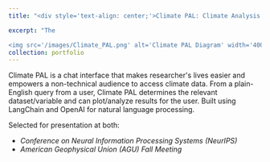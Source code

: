 ```yaml
---
title: "<div style='text-align: center;'>Climate PAL: Climate Analysis through Conversational AI</div>"

excerpt: "The

<img src='/images/Climate_PAL.png' alt='Climate PAL Diagram' width='400' height='400' style='display: block; margin: 0 auto;'>"
collection: portfolio
---
```


Climate PAL is a chat interface that makes researcher's lives easier and empowers a non-technical audience to access climate data. From a plain-English query from a user, Climate PAL determines the relevant dataset/variable and can plot/analyze results for the user. Built using LangChain and OpenAI for natural language processing.

Selected for presentation at both:
- *Conference on Neural Information Processing Systems (NeurIPS)*
- *American Geophysical Union (AGU) Fall Meeting*